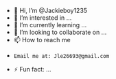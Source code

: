 - 👋 Hi, I’m @Jackieboy1235
- 👀 I’m interested in ...
- 🌱 I’m currently learning ...
- 💞️ I’m looking to collaborate on ...
- 📫 How to reach me
-     Email me at: Jle26693@gmail.com
- ⚡ Fun fact: ...

<!---
Jackieboy1235/Jackieboy1235 is a ✨ special ✨ repository because its `README.md` (this file) appears on your GitHub profile.
You can click the Preview link to take a look at your changes.
--->
